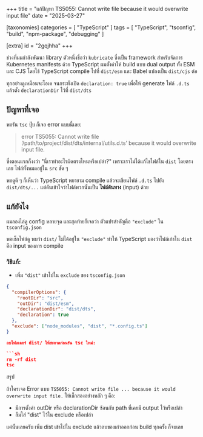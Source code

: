 +++
title = "แก้ปัญหา TS5055: Cannot write file because it would overwrite input file"
date = "2025-03-27"

[taxonomies]
categories = [ "TypeScript" ]
tags = [
  "TypeScript",
  "tsconfig",
  "build",
  "npm-package",
  "debugging"
]

[extra]
id = "2gqjhha"
+++


ช่วงที่ผมกำลังพัฒนา library ตัวหนึ่งชื่อว่า `kubricate` ซึ่งเป็น framework สำหรับจัดการ Kubernetes manifests ด้วย TypeScript ผมตั้งค่าให้ build แบบ dual output ทั้ง ESM และ CJS โดยใช้ TypeScript compile ไปที่ `dist/esm` และ Babel แปลงเป็น `dist/cjs` ต่อ

ทุกอย่างดูเหมือนจะโอเค จนกระทั่งเปิด `declaration: true` เพื่อให้ generate ไฟล์ `.d.ts` แล้วตั้ง `declarationDir` ไว้ที่ `dist/dts`

## ปัญหาที่เจอ

พอรัน `tsc` ปุ๊บ ก็เจอ error แบบนี้เลย:

> error TS5055: Cannot write file ‘/path/to/project/dist/dts/internal/utils.d.ts’ because it would overwrite input file.

ซึ่งตอนแรกก็งงว่า "นี่เราทำอะไรผิดตรงไหนหรือเปล่า?" เพราะเราไม่ได้แก้ไขไฟล์ใน `dist` โดยตรงเลย ไฟล์ทั้งหมดอยู่ใน `src` ชัด ๆ

พอดูดี ๆ ก็เห็นว่า TypeScript พยายาม compile แล้วจะเขียนไฟล์ `.d.ts` ไปยัง `dist/dts/...` แต่ดันเข้าใจว่าไฟล์พวกนั้นเป็น **ไฟล์ต้นทาง** (input) ด้วย

## แก้ยังไง

ผมลองไล่ดู config หลายจุด และสุดท้ายก็เจอว่า ตัวแปรสำคัญคือ `"exclude"` ใน `tsconfig.json`

พอเช็กไฟล์ดู พบว่า `dist/` ไม่ได้อยู่ใน `"exclude"` ทำให้ TypeScript มองว่าไฟล์เก่าใน `dist` คือ input ของการ compile

### วิธีแก้:

- เพิ่ม `"dist"` เข้าไปใน `exclude` ของ `tsconfig.json`

```json
{
  "compilerOptions": {
    "rootDir": "src",
    "outDir": "dist/esm",
    "declarationDir": "dist/dts",
    "declaration": true
  },
  "exclude": ["node_modules", "dist", "*.config.ts"]
}

ลบโฟลเดอร์ dist/ ให้สะอาดก่อนรัน tsc ใหม่:

```sh
rm -rf dist
tsc
```

สรุป

ถ้าใครเจอ Error แบบ `TS5055: Cannot write file ... because it would overwrite input file.` ให้เช็กสองอย่างหลัก ๆ คือ:
- มีการตั้งค่า outDir หรือ declarationDir ซ้อนกับ path ที่เคยมี output ไว้หรือเปล่า
- ลืมใส่ "dist" ไว้ใน exclude หรือเปล่า

แค่นั้นเลยครับ เพิ่ม dist เข้าไปใน exclude แล้วลบของเก่าออกก่อน build ทุกครั้ง ก็จบเลย
